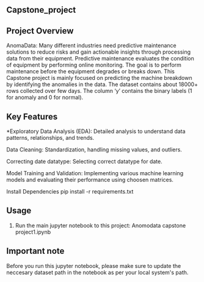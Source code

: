 ## Capstone_project
## Project Overview
AnomaData:
Many different industries need predictive maintenance solutions to reduce risks and gain actionable insights through processing data from their equipment.
Predictive maintenance evaluates the condition of equipment by performing online monitoring. The goal is to perform maintenance before the equipment degrades or breaks down.
This Capstone project is mainly focused on predicting the machine breakdown by identifying the anomalies in the data. The dataset contains about 18000+ rows collected over few days. The column ‘y’ contains the binary labels (1 for anomaly and 0 for normal).

## Key Features
 *Exploratory Data Analysis (EDA): 
  Detailed analysis to understand data patterns, relationships, and trends.

 Data Cleaning: 
  Standardization, handling missing values, and outliers.

 Correcting date datatype:
  Selecting correct datatype for date.

 Model Training and Validation: 
  Implementing various machine learning models and evaluating their performance using choosen matrices.

 Install Dependencies
  pip install -r requirements.txt

## Usage
1. Run the main jupyter notebook to this project:
   Anomodata capstone project1.ipynb
   
## Important note
Before you run this jupyter notebook, please make sure to update the neccesary dataset path in the notebook as per your local system's path.
